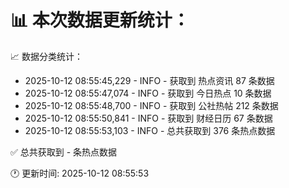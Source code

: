 📊 本次数据更新统计：
==========================

📈 数据分类统计：
- 2025-10-12 08:55:45,229 - INFO - 获取到 热点资讯 87 条数据
- 2025-10-12 08:55:47,074 - INFO - 获取到 今日热点 10 条数据
- 2025-10-12 08:55:48,700 - INFO - 获取到 公社热帖 212 条数据
- 2025-10-12 08:55:50,841 - INFO - 获取到 财经日历 67 条数据
- 2025-10-12 08:55:53,103 - INFO - 总共获取到 376 条热点数据

✅ 总共获取到 - 条热点数据

🕐 更新时间: 2025-10-12 08:55:53
